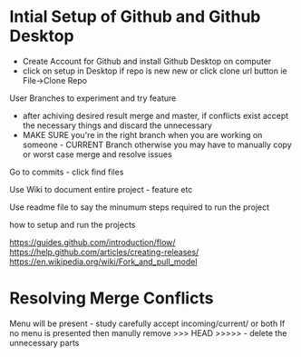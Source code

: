 # Intial Setup of Github and Github Desktop 

- Create Account for Github and install Github Desktop on computer 
- click on setup in Desktop if repo is new new or click clone url button ie File->Clone Repo


User Branches to experiment and try feature
- after achiving desired result merge and master, if conflicts exist accept the necessary things and discard the unnecessary
- MAKE SURE you're in the right branch when you are working on someone - CURRENT Branch 
otherwise you may have to manually copy or worst case merge and resolve issues


Go to commits - click find files 

Use Wiki to document entire project - feature etc 

Use readme file to say the minumum steps required to run the project

how to setup and run the projects



https://guides.github.com/introduction/flow/
https://help.github.com/articles/creating-releases/
https://en.wikipedia.org/wiki/Fork_and_pull_model



Resolving Merge Conflicts 
=========================
Menu will be present - study carefully accept incoming/current/ or both 
If no menu is presented then manully remove >>> HEAD  >>>>> - delete the unnecessary parts




